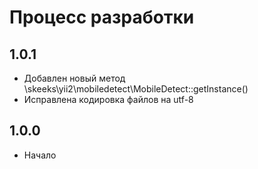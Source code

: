 Процесс разработки
==============

1.0.1
-----------------
  * Добавлен новый метод \skeeks\yii2\mobiledetect\MobileDetect::getInstance()
  * Исправлена кодировка файлов на utf-8

1.0.0
-----------------
  * Начало